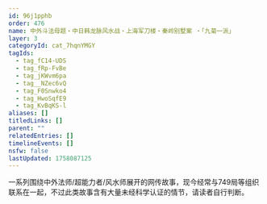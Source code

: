 ```yaml
---
id: 96j1pphb
order: 476
name: 中外斗法母题・中日韩龙脉风水战・上海军刀楼・秦岭别墅案 ・「九菊一派」
layer: 3
categoryId: cat_7hqnYMGY
tagIds:
  - tag_fC14-UDS
  - tag_fRp-FvBe
  - tag_jKWvm6pa
  - tag__NZec6vQ
  - tag_F0Snwko4
  - tag_HwoSqfE9
  - tag_KvBqKS-l
aliases: []
titledLinks: []
parent: ""
relatedEntries: []
timelineEvents: []
nsfw: false
lastUpdated: 1758087125
---
```


一系列围绕中外法师/超能力者/风水师展开的网传故事，现今经常与749局等组织联系在一起，不过此类故事含有大量未经科学认证的情节，请读者自行判断。